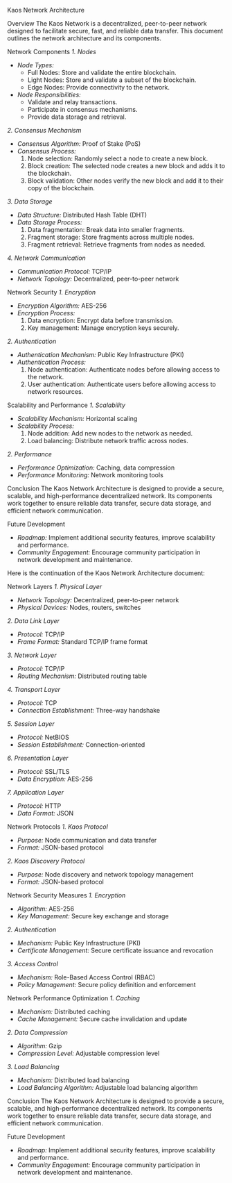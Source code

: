 Kaos Network Architecture

Overview
The Kaos Network is a decentralized, peer-to-peer network designed to facilitate secure, fast, and reliable data transfer. This document outlines the network architecture and its components.

Network Components
*1. Nodes*
- *Node Types:*
    - Full Nodes: Store and validate the entire blockchain.
    - Light Nodes: Store and validate a subset of the blockchain.
    - Edge Nodes: Provide connectivity to the network.
- *Node Responsibilities:*
    - Validate and relay transactions.
    - Participate in consensus mechanisms.
    - Provide data storage and retrieval.

*2. Consensus Mechanism*
- *Consensus Algorithm:* Proof of Stake (PoS)
- *Consensus Process:*
    1. Node selection: Randomly select a node to create a new block.
    2. Block creation: The selected node creates a new block and adds it to the blockchain.
    3. Block validation: Other nodes verify the new block and add it to their copy of the blockchain.

*3. Data Storage*
- *Data Structure:* Distributed Hash Table (DHT)
- *Data Storage Process:*
    1. Data fragmentation: Break data into smaller fragments.
    2. Fragment storage: Store fragments across multiple nodes.
    3. Fragment retrieval: Retrieve fragments from nodes as needed.

*4. Network Communication*
- *Communication Protocol:* TCP/IP
- *Network Topology:* Decentralized, peer-to-peer network

Network Security
*1. Encryption*
- *Encryption Algorithm:* AES-256
- *Encryption Process:*
    1. Data encryption: Encrypt data before transmission.
    2. Key management: Manage encryption keys securely.

*2. Authentication*
- *Authentication Mechanism:* Public Key Infrastructure (PKI)
- *Authentication Process:*
    1. Node authentication: Authenticate nodes before allowing access to the network.
    2. User authentication: Authenticate users before allowing access to network resources.

Scalability and Performance
*1. Scalability*
- *Scalability Mechanism:* Horizontal scaling
- *Scalability Process:*
    1. Node addition: Add new nodes to the network as needed.
    2. Load balancing: Distribute network traffic across nodes.

*2. Performance*
- *Performance Optimization:* Caching, data compression
- *Performance Monitoring:* Network monitoring tools

Conclusion
The Kaos Network Architecture is designed to provide a secure, scalable, and high-performance decentralized network. Its components work together to ensure reliable data transfer, secure data storage, and efficient network communication.

Future Development
- *Roadmap:* Implement additional security features, improve scalability and performance.
- *Community Engagement:* Encourage community participation in network development and maintenance.

Here is the continuation of the Kaos Network Architecture document:

Network Layers
*1. Physical Layer*
- *Network Topology:* Decentralized, peer-to-peer network
- *Physical Devices:* Nodes, routers, switches

*2. Data Link Layer*
- *Protocol:* TCP/IP
- *Frame Format:* Standard TCP/IP frame format

*3. Network Layer*
- *Protocol:* TCP/IP
- *Routing Mechanism:* Distributed routing table

*4. Transport Layer*
- *Protocol:* TCP
- *Connection Establishment:* Three-way handshake

*5. Session Layer*
- *Protocol:* NetBIOS
- *Session Establishment:* Connection-oriented

*6. Presentation Layer*
- *Protocol:* SSL/TLS
- *Data Encryption:* AES-256

*7. Application Layer*
- *Protocol:* HTTP
- *Data Format:* JSON

Network Protocols
*1. Kaos Protocol*
- *Purpose:* Node communication and data transfer
- *Format:* JSON-based protocol

*2. Kaos Discovery Protocol*
- *Purpose:* Node discovery and network topology management
- *Format:* JSON-based protocol

Network Security Measures
*1. Encryption*
- *Algorithm:* AES-256
- *Key Management:* Secure key exchange and storage

*2. Authentication*
- *Mechanism:* Public Key Infrastructure (PKI)
- *Certificate Management:* Secure certificate issuance and revocation

*3. Access Control*
- *Mechanism:* Role-Based Access Control (RBAC)
- *Policy Management:* Secure policy definition and enforcement

Network Performance Optimization
*1. Caching*
- *Mechanism:* Distributed caching
- *Cache Management:* Secure cache invalidation and update

*2. Data Compression*
- *Algorithm:* Gzip
- *Compression Level:* Adjustable compression level

*3. Load Balancing*
- *Mechanism:* Distributed load balancing
- *Load Balancing Algorithm:* Adjustable load balancing algorithm

Conclusion
The Kaos Network Architecture is designed to provide a secure, scalable, and high-performance decentralized network. Its components work together to ensure reliable data transfer, secure data storage, and efficient network communication.

Future Development
- *Roadmap:* Implement additional security features, improve scalability and performance.
- *Community Engagement:* Encourage community participation in network development and maintenance.
